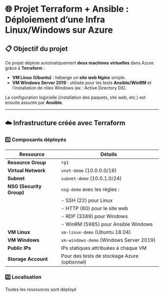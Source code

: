 # 🌐 Projet Terraform + Ansible : Déploiement d’une Infra Linux/Windows sur Azure

## 📋 Objectif du projet
Ce projet déploie automatiquement **deux machines virtuelles** dans Azure grâce à **Terraform** :
- **VM Linux (Ubuntu)** : héberge un **site web Nginx** simple.
- **VM Windows Server 2019** : utilisée pour les tests **Ansible/WinRM** et l’installation de rôles Windows (ex : Active Directory DS).

La configuration logicielle (installation des paquets, site web, etc.) est ensuite assurée par **Ansible**.

---

## ☁️ Infrastructure créée avec Terraform

### 1️⃣ Composants déployés
| Ressource                  | Détails |
|------------------------------|-------|
| **Resource Group**          | `rg1` |
| **Virtual Network**         | `vnet-demo` (10.0.0.0/16) |
| **Subnet**                  | `subnet-demo` (10.0.1.0/24) |
| **NSG (Security Group)**    | `nsg-demo` avec les règles :
|                             | - SSH (22) pour Linux |
|                             | - HTTP (80) pour le site web |
|                             | - RDP (3389) pour Windows |
|                             | - WinRM (5985) pour Ansible Windows |
| **VM Linux**                | `vm-linux-demo` (Ubuntu 18.04) |
| **VM Windows**              | `vm-windows-demo` (Windows Server 2019) |
| **Public IPs**              | IPs statiques attribuées à chaque VM |
| **Storage Account**         | Pour des tests de stockage Azure (optionnel) |

### 2️⃣ Localisation
Toutes les ressources sont déployé
